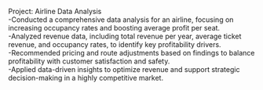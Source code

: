 Project: Airline Data Analysis
<br />
-Conducted a comprehensive data analysis for an airline, focusing on increasing occupancy rates and boosting average profit per seat.<br />
-Analyzed revenue data, including total revenue per year, average ticket revenue, and occupancy rates, to identify key profitability drivers.<br />
-Recommended pricing and route adjustments based on findings to balance profitability with customer satisfaction and safety.<br />
-Applied data-driven insights to optimize revenue and support strategic decision-making in a highly competitive market.<br />
